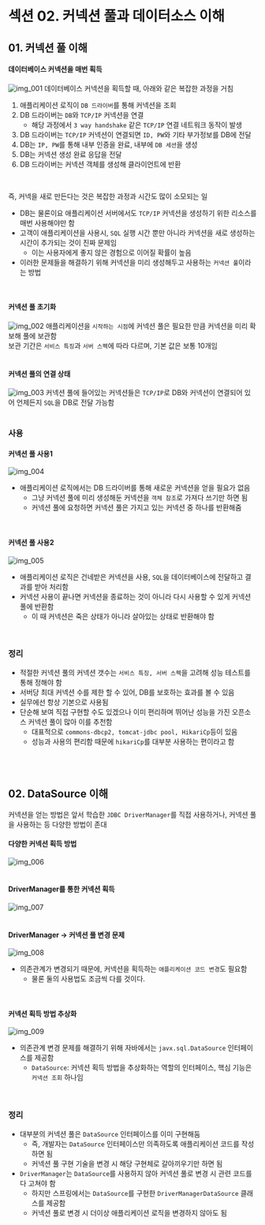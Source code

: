# 섹션 02. 커넥션 풀과 데이터소스 이해
## 01. 커넥션 풀 이해
#### 데이터베이스 커넥션을 매번 획득
![img_001](img/img_001.jpg)
데이터베이스 커넥션을 획득할 때, 아래와 같은 복잡한 과정을 거침
1. 애플리케이션 로직이 `DB 드라이버`를 통해 커넥션을 조회
2. DB 드라이버는 `DB`와 `TCP/IP` 커넥션을 연결
   - 해당 과정에서 `3 way handshake` 같은 `TCP/IP` 연결 네트워크 동작이 발생
3. DB 드라이버는 `TCP/IP` 커넥션이 연결되면 `ID, PW`와 기타 부가정보를 DB에 전달
4. DB는 `IP, PW`를 통해 내부 인증을 완료, 내부에 `DB 세션`을 생성
5. DB는 커넥션 생성 완료 응답을 전달
6. DB 드라이버는 커넥션 객체를 생성해 클라이언트에 반환  
<br/>

즉, 커넥을 새로 만든다는 것은 복잡한 과정과 시간도 많이 소모되는 일
- DB는 물론이요 애플리케이션 서버에서도 `TCP/IP` 커넥션을 생성하기 위한 리소스를 매번 사용해야만 함
- 고객이 애플리케이션을 사용시, `SQL` 실행 시간 뿐만 아니라 커넥션을 새로 생성하는 시간이 추가되는 것이 진짜 문제임
  - 이는 사용자에게 좋지 않은 경험으로 이어질 확률이 높음
- 이러한 문제들을 해결하기 위해 커넥션을 미리 생성해두고 사용하는 `커넥션 풀`이라는 방법  
<br/>

#### 커넥션 풀 초기화
![img_002](img/img_002.jpg)
애플리케이션을 `시작하는 시점`에 커넥션 풀은 필요한 만큼 커넥션을 미리 확보해 풀에 보관함<br/>
보관 기간은 `서비스 특징`과 `서버 스펙`에 따라 다르며, 기본 값은 보통 10개임  
<br/>

#### 커넥션 풀의 연결 상태
![img_003](img/img_003.jpg)
커넥션 풀에 들어있는 커넥션들은 `TCP/IP`로 DB와 커넥션이 연결되어 있어 언제든지 `SQL`을 DB로 전달 가능함  
<br/>

### 사용
#### 커넥션 풀 사용1
![img_004](img/img_004.jpg)
- 애플리케이션 로직에서는 DB 드라이버를 통해 새로운 커넥션을 얻을 필요가 없음
  - 그냥 커넥션 풀에 미리 생성해둔 커넥션을 `객체 참조`로 가져다 쓰기만 하면 됨
  - 커넥션 풀에 요청하면 커넥션 풀은 가지고 있는 커넥션 중 하나를 반환해줌  
<br/>

#### 커넥션 풀 사용2
![img_005](img/img_005.jpg)
- 애플리케이션 로직은 건네받은 커넥션을 사용, `SQL`을 데이터베이스에 전달하고 결과를 받아 처리함
- 커넥션 사용이 끝나면 커넥션을 종료하는 것이 아니라 다시 사용할 수 있게 커넥션 풀에 반환함
  - 이 때 커넥션은 죽은 상태가 아니라 살아있는 상태로 반환해야 함  
<br/>

### 정리
- 적절한 커넥션 풀의 커넥션 갯수는 `서비스 특징, 서버 스펙`을 고려해 성능 테스트를 통해 정해야 함
- 서버당 최대 커넥션 수를 제한 할 수 있어, DB를 보호하는 효과를 볼 수 있음
- 실무에선 항상 기본으로 사용됨
- 단순해 보여 직접 구현할 수도 있겠으나 이미 편리하며 뛰어난 성능을 가진 오픈소스 커넥션 풀이 많아 이를 추천함
  - 대표적으로 `commons-dbcp2, tomcat-jdbc pool, HikariCp`등이 있음
  - 성능과 사용의 편리함 때문에 `hikariCp`를 대부분 사용하는 편이라고 함  
<br/><br/><br/>

## 02. DataSource 이해
커넥션을 얻는 방법은 앞서 학습한 `JDBC DriverManager`를 직접 사용하거나, 커넥션 풀을 사용하는 등 다양한 방법이 존대
#### 다양한 커넥션 획득 방법
![img_006](img/img_006.jpg)  
<br/>

#### DriverManager를 통한 커넥션 획득
![img_007](img/img_007.jpg)  
<br/>

#### DriverManager -> 커넥션 풀 변경 문제
![img_008](img/img_008.jpg)
- 의존관계가 변경되기 때문에, 커넥션을 획득하는 `애플리케이션 코드 변경`도 필요함
  - 물론 둘의 사용법도 조금씩 다를 것이다.  
<br/>

#### 커넥션 획득 방법 추상화
![img_009](img/img_009.jpg)
- 의존관계 변경 문제를 해결하기 위해 자바에서는 `javx.sql.DataSource` 인터페이스를 제공함
  - `DataSource`: 커넥션 획득 방법을 추상화하는 역할의 인터페이스, 핵심 기능은 `커넥션 조회` 하나임  
<br/>

### 정리
- 대부분의 커넥션 풀은 `DataSource` 인터페이스를 이미 구현해둠
  - 즉, 개발자는 `DataSource` 인터페이스만 의족하도록 애플리케이션 코드를 작성하면 됨
  - 커넥션 풀 구현 기술을 변경 시 해당 구현체로 갈아끼우기만 하면 됨
- `DriverManager`는 `DataSource`를 사용하지 않아 커넥션 풀로 변경 시 관련 코드를 다 고쳐야 함
  - 하지만 스프링에서는 `DataSource`를 구현한 `DriverManagerDataSource` 클래스를 제공함
  - 커넥션 풀로 변경 시 더이상 애플리케이션 로직을 변경하지 않아도 됨